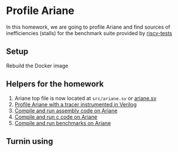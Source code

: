 # Profile Ariane

In this homework, we are going to profile Ariane and find sources of inefficiencies (stalls)
for the benchmark suite provided by [riscv-tests](https://github.com/riscv/riscv-tests)

## Setup

Rebuild the Docker image

## Helpers for the homework

1. Ariane top file is now located at `src/ariane.sv` or [ariane.sv](https://bitbucket.org/taylor-bsg/cse548-18sp-hw/src/master/hw1/src/ariane.sv)
2. [Profile Ariane with a tracer instrumented in Verilog](tracer.md)
3. [Compile and run assembly code on Ariane](assembly.md)
4. [Compile and run c code on Ariane](c.md)
5. [Compile and run benchmarks on Ariane](benchmark.md)

## Turnin using
